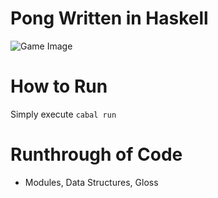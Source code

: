 # Pong Written in Haskell
![Game Image](https://media.giphy.com/media/3o752dhw6qVfBEcJ6o/giphy.gif)

# How to Run
Simply execute `cabal run`


# Runthrough of Code
- Modules, Data Structures, Gloss

